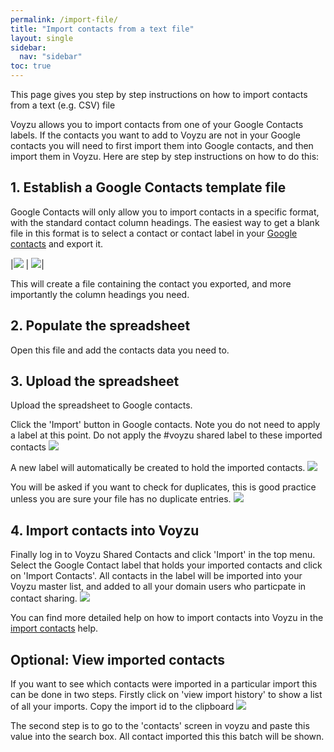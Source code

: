 ```yaml
---
permalink: /import-file/
title: "Import contacts from a text file"
layout: single
sidebar:
  nav: "sidebar"
toc: true
---
```

This page gives you step by step instructions on how to import contacts from a text (e.g. CSV) file

Voyzu allows you to import contacts from one of your Google Contacts labels.  If the contacts you want to add to Voyzu
are not in your Google contacts you will need to first import them into Google contacts, and then import them in Voyzu.  Here are step
by step instructions on how to do this:

## 1.  Establish a Google Contacts template file

Google Contacts will only allow you to import contacts in a specific format, with the
standard contact column headings.
The easiest way to get a blank file in this format is to select a contact or contact
label in your [Google contacts](https://contacts.google.com) and export it.

|![](https://voyzu.com/img/import_csv_label_export.png)  |  ![](https://voyzu.com/img/import_csv_export.png)|

This will create a file containing the contact you exported, and more importantly the
column headings you need.

## 2.  Populate the spreadsheet
Open this file and add the contacts data you need to.

## 3.  Upload the spreadsheet

Upload the spreadsheet to Google contacts.

Click the 'Import' button in Google contacts.  Note you do not need to apply a label at this point.  Do not
apply the #voyzu shared label to these imported contacts
![](https://voyzu.com/img/import_csv_no_label.png)

A new label will automatically be created to hold the imported contacts.
![](https://voyzu.com/img/import_csv_new_label.png)

You will be asked if you want to check for duplicates, this is good practice unless
you are sure your file has no duplicate entries.
![](https://voyzu.com/img/import_csv_dups.PNG)

## 4. Import contacts into Voyzu
Finally log in to Voyzu Shared Contacts and click 'Import' in the top menu.  Select the Google Contact label
 that holds your imported contacts and click on 'Import Contacts'.  All contacts in the label will be imported into
 your Voyzu master list, and added to all your domain users who particpate in contact sharing.
![](https://voyzu.com/img/import_csv_voyzu1.png)

 You can find more detailed help on how to import contacts into Voyzu in the [import contacts](../import-contacts/) help.

## Optional: View imported contacts
  
If you want to see which contacts were imported in a particular import this can be done in two steps.  Firstly click on
 'view import history' to show a list of all your imports.  Copy the import id to the clipboard
![](https://voyzu.com/img/import_csv_importid.PNG)

The second step is to go to the 'contacts' screen in voyzu and paste this value into the search box.  All contact imported this this batch will be shown.
